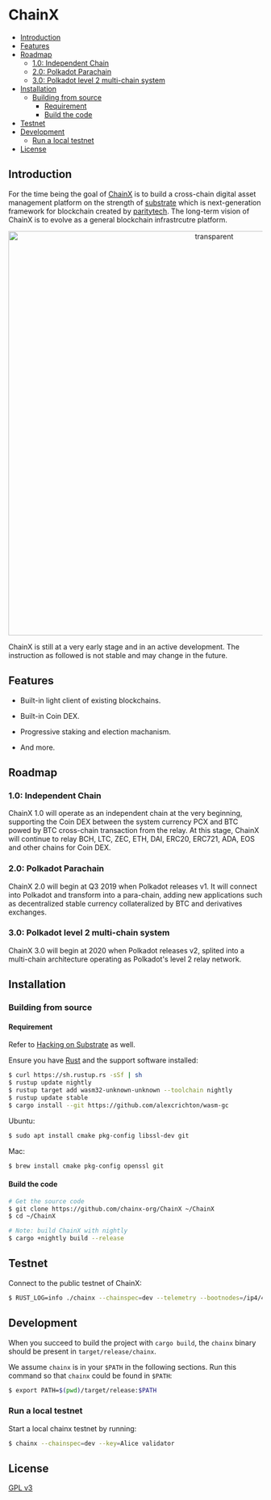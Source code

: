 # ChainX

<!-- TOC GFM -->

* [Introduction](#introduction)
* [Features](#features)
* [Roadmap](#roadmap)
    * [1.0: Independent Chain](#10-independent-chain)
    * [2.0: Polkadot Parachain](#20-polkadot-parachain)
    * [3.0: Polkadot level 2 multi-chain system](#30-polkadot-level-2-multi-chain-system)
* [Installation](#installation)
    * [Building from source](#building-from-source)
        * [Requirement](#requirement)
        * [Build the code](#build-the-code)
* [Testnet](#testnet)
* [Development](#development)
    * [Run a local testnet](#run-a-local-testnet)
* [License](#license)

<!-- /TOC -->

## Introduction

For the time being the goal of [ChainX](https://github.com/chainx-org/ChainX) is to build a cross-chain digital asset management platform on the strength of [substrate](https://github.com/paritytech/substrate) which is next-generation framework for blockchain created by [paritytech](https://github.com/paritytech). The long-term vision of ChainX is to evolve as a general blockchain infrastrcutre platform.

<p align="center">
    <a href="http://chainx.org" target="_blank">
        <img width="800" alt="transparent" src="http://chainx.org/static/media/section2.0347a5e3.png">
    </a>
</p>

ChainX is still at a very early stage and in an active development. The instruction as followed is not stable and may change in the future.

## Features

- Built-in light client of existing blockchains.

- Built-in Coin DEX.

- Progressive staking and election machanism.

- And more.

## Roadmap

### 1.0: Independent Chain

ChainX 1.0 will operate as an independent chain at the very beginning, supporting the Coin DEX between the system currency PCX and BTC powed by BTC cross-chain transaction from the relay. At this stage, ChainX will continue to relay BCH, LTC, ZEC, ETH, DAI, ERC20, ERC721, ADA, EOS and other chains for Coin DEX.

### 2.0: Polkadot Parachain

ChainX 2.0 will begin at Q3 2019 when Polkadot releases v1. It will connect into Polkadot and transform into a para-chain, adding new applications such as decentralized stable currency collateralized by BTC and derivatives exchanges.

### 3.0: Polkadot level 2 multi-chain system

ChainX 3.0 will begin at 2020 when Polkadot releases v2, splited into a multi-chain architecture operating as Polkadot's level 2 relay network.

## Installation

### Building from source

#### Requirement

Refer to [Hacking on Substrate](https://github.com/paritytech/substrate#61-hacking-on-substrate) as well.

Ensure you have [Rust](https://www.rust-lang.org/) and the support software installed:

```bash
$ curl https://sh.rustup.rs -sSf | sh
$ rustup update nightly
$ rustup target add wasm32-unknown-unknown --toolchain nightly
$ rustup update stable
$ cargo install --git https://github.com/alexcrichton/wasm-gc
```

Ubuntu:

```bash
$ sudo apt install cmake pkg-config libssl-dev git
```

Mac:

```bash
$ brew install cmake pkg-config openssl git
```

#### Build the code

```bash
# Get the source code
$ git clone https://github.com/chainx-org/ChainX ~/ChainX
$ cd ~/ChainX

# Note: build ChainX with nightly
$ cargo +nightly build --release
```

## Testnet

Connect to the public testnet of ChainX:

```bash
$ RUST_LOG=info ./chainx --chainspec=dev --telemetry --bootnodes=/ip4/47.93.16.189/tcp/20222/p2p/QmRdBJk8eVPjkHcxZvRAUZdWtTq96mWivJFc7tpJ8fUEGU --db-path=/tmp/chainx
```

## Development

When you succeed to build the project with `cargo build`, the `chainx` binary should be present in `target/release/chainx`.

We assume `chainx` is in your `$PATH` in the following sections. Run this command so that `chainx` could be found in `$PATH`:

```bash
$ export PATH=$(pwd)/target/release:$PATH
```

### Run a local testnet

Start a local chainx testnet by running:

```bash
$ chainx --chainspec=dev --key=Alice validator
```

## License

[GPL v3](LICENSE)
